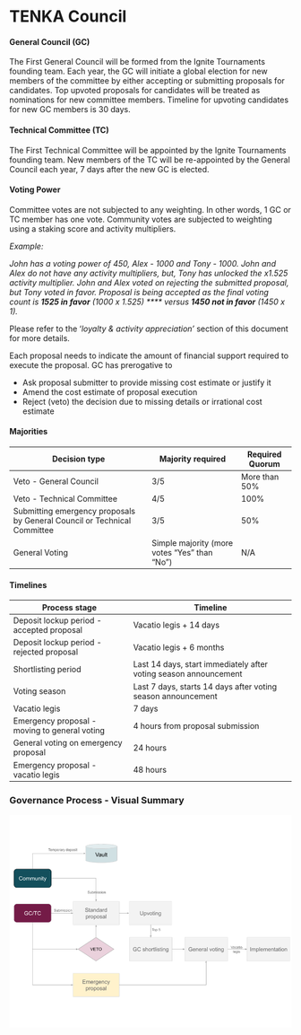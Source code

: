 # TENKA Council

#### General Council (GC) <a href="#_1egqt2p" id="_1egqt2p"></a>

The First General Council will be formed from the Ignite Tournaments founding team. Each year, the GC will initiate a global election for new members of the committee by either accepting or submitting proposals for candidates. Top upvoted proposals for candidates will be treated as nominations for new committee members. Timeline for upvoting candidates for new GC members is 30 days.

#### Technical Committee (TC) <a href="#_3ygebqi" id="_3ygebqi"></a>

The First Technical Committee will be appointed by the Ignite Tournaments founding team. New members of the TC will be re-appointed by the General Council each year, 7 days after the new GC is elected.

#### Voting Power <a href="#_2dlolyb" id="_2dlolyb"></a>

Committee votes are not subjected to any weighting. In other words, 1 GC or TC member has one vote. Community votes are subjected to weighting using a staking score and activity multipliers.

_Example:_

_John has a voting power of 450, Alex - 1000 and Tony - 1000. John and Alex do not have any activity multipliers, but, Tony has unlocked the x1.525 activity multiplier. John and Alex voted on rejecting the submitted proposal, but Tony voted in favor. Proposal is being accepted as the final voting count is **1525 in favor** (1000 x 1.525) **** versus **1450 not in favor** (1450 x 1)._

Please refer to the ‘_loyalty & activity appreciation’_ section of this document for more details.

Each proposal needs to indicate the amount of financial support required to execute the proposal. GC has prerogative to

* Ask proposal submitter to provide missing cost estimate or justify it
* Amend the cost estimate of proposal execution
* Reject (veto) the decision due to missing details or irrational cost estimate

#### Majorities <a href="#_sqyw64" id="_sqyw64"></a>

| **Decision type**                                                        | **Majority required**                        | **Required Quorum** |
| ------------------------------------------------------------------------ | -------------------------------------------- | ------------------- |
| Veto - General Council                                                   | 3/5                                          | More than 50%       |
| Veto - Technical Committee                                               | 4/5                                          | 100%                |
| Submitting emergency proposals by General Council or Technical Committee | 3/5                                          | 50%                 |
| General Voting                                                           | Simple majority (more votes “Yes” than “No”) | N/A                 |

#### Timelines <a href="#_3cqmetx" id="_3cqmetx"></a>

| **Process stage**                             | **Timeline**                                                     |
| --------------------------------------------- | ---------------------------------------------------------------- |
| Deposit lockup period - accepted proposal     | Vacatio legis + 14 days                                          |
| Deposit lockup period - rejected proposal     | Vacatio legis + 6 months                                         |
| Shortlisting period                           | Last 14 days, start immediately after voting season announcement |
| Voting season                                 | Last 7 days, starts 14 days after voting season announcement     |
| Vacatio legis                                 | 7 days                                                           |
| Emergency proposal - moving to general voting | 4 hours from proposal submission                                 |
| General voting on emergency proposal          | 24 hours                                                         |
| Emergency proposal - vacatio legis            | 48 hours                                                         |

### **Governance Process - Visual Summary**

![](../.gitbook/assets/picture3.png)
